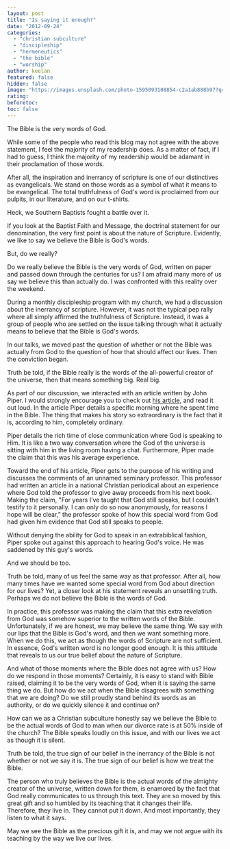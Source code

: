 ```yaml
---
layout: post
title: "Is saying it enough?"
date: "2012-09-24"
categories: 
  - "christian subculture"
  - "discipleship"
  - "hermeneutics"
  - "the bible"
  - "worship"
author: keelan
featured: false
hidden: false
image: "https://images.unsplash.com/photo-1595093108854-c2a1ab888b97?q=80&w=2070&auto=format&fit=crop&ixlib=rb-4.1.0&ixid=M3wxMjA3fDB8MHxwaG90by1wYWdlfHx8fGVufDB8fHx8fA%3D%3D"
rating:
beforetoc:
toc: false
---
```


The Bible is the very words of God.

While some of the people who read this blog may not agree with the above statement, I feel the majority of my readership does. As a matter of fact, if I had to guess, I think the majority of my readership would be adamant in their proclamation of those words.

After all, the inspiration and inerrancy of scripture is one of our distinctives as evangelicals. We stand on those words as a symbol of what it means to be evangelical. The total truthfulness of God's word is proclaimed from our pulpits, in our literature, and on our t-shirts.

Heck, we Southern Baptists fought a battle over it.

If you look at the Baptist Faith and Message, the doctrinal statement for our denomination, the very first point is about the nature of Scripture. Evidently, we like to say we believe the Bible is God's words.

But, do we really?

Do we really believe the Bible is the very words of God, written on paper and passed down through the centuries for us? I am afraid many more of us say we believe this than actually do. I was confronted with this reality over the weekend.

During a monthly discipleship program with my church, we had a discussion about the inerrancy of scripture. However, it was not the typical pep rally where all simply affirmed the truthfulness of Scripture. Instead, it was a group of people who are settled on the issue talking through what it actually means to believe that the Bible is God's words.

In our talks, we moved past the question of whether or not the Bible was actually from God to the question of how that should affect our lives. Then the conviction began.

Truth be told, if the Bible really is the words of the all-powerful creator of the universe, then that means something big. Real big.

As part of our discussion, we interacted with an article written by John Piper. I would strongly encourage you to check out [his article](http://www.desiringgod.org/resource-library/taste-see-articles/the-morning-i-heard-the-voice-of-god), and read it out loud. In the article Piper details a specific morning where he spent time in the Bible. The thing that makes his story so extraordinary is the fact that it is, according to him, completely ordinary.

Piper details the rich time of close communication where God is speaking to Him. It is like a two way conversation where the God of the universe is sitting with him in the living room having a chat. Furthermore, Piper made the claim that this was his average experience.

Toward the end of his article, Piper gets to the purpose of his writing and discusses the comments of an unnamed seminary professor. This professor had written an article in a national Christian periodical about an experience where God told the professor to give away proceeds from his next book. Making the claim, "For years I’ve taught that God still speaks, but I couldn’t testify to it personally. I can only do so now anonymously, for reasons I hope will be clear,” the professor spoke of how this special word from God had given him evidence that God still speaks to people.

Without denying the ability for God to speak in an extrabiblical fashion, Piper spoke out against this approach to hearing God's voice. He was saddened by this guy's words.

And we should be too.

Truth be told, many of us feel the same way as that professor. After all, how many times have we wanted some special word from God about direction for our lives? Yet, a closer look at his statement reveals an unsettling truth. Perhaps we do not believe the Bible is the words of God.

In practice, this professor was making the claim that this extra revelation from God was somehow superior to the written words of the Bible. Unfortunately, if we are honest, we may believe the same thing. We say with our lips that the Bible is God's word, and then we want something more. When we do this, we act as though the words of Scripture are not sufficient. In essence, God's written word is no longer good enough. It is this attitude that reveals to us our true belief about the nature of Scripture.

And what of those moments where the Bible does not agree with us? How do we respond in those moments? Certainly, it is easy to stand with Bible raised, claiming it to be the very words of God, when it is saying the same thing we do. But how do we act when the Bible disagrees with something that we are doing? Do we still proudly stand behind its words as an authority, or do we quickly silence it and continue on?

How can we as a Christian subculture honestly say we believe the Bible to be the actual words of God to man when our divorce rate is at 50% inside of the church? The Bible speaks loudly on this issue, and with our lives we act as though it is silent.

Truth be told, the true sign of our belief in the inerrancy of the Bible is not whether or not we say it is. The true sign of our belief is how we treat the Bible.

The person who truly believes the Bible is the actual words of the almighty creator of the universe, written down for them, is enamored by the fact that God really communicates to us through this text. They are so moved by this great gift and so humbled by its teaching that it changes their life. Therefore, they live in. They cannot put it down. And most importantly, they listen to what it says.

May we see the Bible as the precious gift it is, and may we not argue with its teaching by the way we live our lives.
